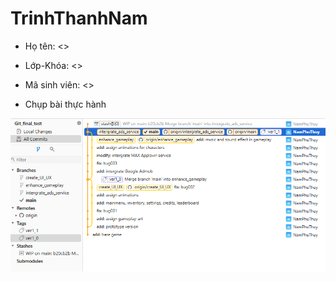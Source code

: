 # TrinhThanhNam
- Họ tên: <>
- Lớp-Khóa: <>
- Mã sinh viên: <>

- Chụp bài thực hành 

!["something"](img.png)